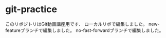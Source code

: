 # git-practice
このリポジトリはGit動画講座用です．
ローカルリポで編集しました。
new-featureブランチで編集しました。
no-fast-forwardブランチで編集しました。
